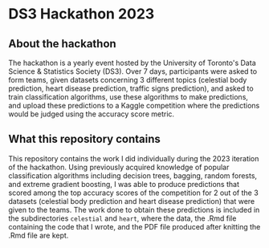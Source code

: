 # DS3 Hackathon 2023
## About the hackathon
The hackathon is a yearly event hosted by the University of Toronto's Data Science & Statistics Society (DS3). Over 7 days, participants were asked to form teams, given datasets concerning 3 different topics (celestial body prediction, heart disease prediction, traffic signs prediction), and asked to train classification algorithms, use these algorithms to make predictions, and upload these predictions to a Kaggle competition where the predictions would be judged using the accuracy score metric. 
## What this repository contains
This repository contains the work I did individually during the 2023 iteration of the hackathon. Using previously acquired knowledge of popular classification algorithms including decision trees, bagging, random forests, and extreme gradient boosting, I was able to produce predictions that scored among the top accuracy scores of the competition for 2 out of the 3 datasets (celestial body prediction and heart disease prediction) that were given to the teams. The work done to obtain these predictions is included in the subdirectories ``celestial`` and ``heart``, where the data, the .Rmd file containing the code that I wrote, and the PDF file produced after knitting the .Rmd file are kept.
